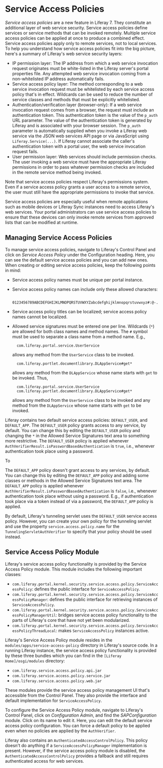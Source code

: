 # Service Access Policies

*Service access policies* are a new feature in Liferay 7. They constitute an
additional layer of web service security. Service access policies define
services or service methods that can be invoked remotely. Multiple service
access policies can be applied at once to produce a combined effect. Service
access policies apply only to remote services, not to local services. To help
you understand how service access policies fit into the big picture, here's a
summary of Liferay's web service security layers:

- IP permission layer: The IP address from which a web service invocation
  request originates must be white-listed in the Liferay server's portal
  properties file. Any attempted web service invocation coming from a
  non-whitelisted IP address automatically fails.
- Service access policy layer: The method corresponding to a web service
  invocation request must be whitelisted by each service access policy that's in
  effect. Wildcards can be used to reduce the number of service classes and
  methods that must be explicitly whitelisted.
- Authentication/verification layer (browser-only): If a web service invocation
  request comes from a browser, the request must include an authentication
  token. This authentication token is the value of the `p_auth` URL parameter.
  The value of the authentication token is generated by Liferay and is
  associated with your browser session. The `p_auth` parameter is automatically
  supplied when you invoke a Liferay web service via the JSON web services API
  page or via JavaScript using `Liferay.Service(...)`. If Liferay cannot
  associate the caller's authentication token with a portal user, the web
  service invocation request fails.
- User permission layer: Web services should include permission checks. The user
  invoking a web service must have the appropriate Liferay permissions in order
  to pass whatever permission checks are included in the remote service method
  being invoked.

Note that service access policies respect Liferay's permissions system. Even if
a service access policy grants a user access to a remote service, the user must
still have the appropriate permissions to invoke that service.

Service access policies are especially useful when remote applications such as
mobile devices or Liferay Sync instances need to access Liferay's web services.
Your portal administrators can use service access policies to ensure that these
devices can only invoke remote services from approved lists that can be modified
at runtime.

## Managing Service Access Policies

To manage service access policies, navigate to Liferay's Control Panel and click
on *Service Access Policy* under the Configuration heading. Here, you can see
the default service access policies and you can add new ones. When creating or
editing service access policies, keep the following points in mind:

- Service access policy names must be unique per portal instance.
- Service access policy names can include only these allowed characters:

        0123456789ABCDEFGHIJKLMNOPQRSTUVWXYZabcdefghijklmnopqrstuvwxyz#:@-./_

- Service access policy titles can be localized; service access policy names
  cannot be localized.
- Allowed service signatures must be entered one per line. Wildcards (`*`) are
  allowed for both class names and method names. The `#` symbol must be used to
  separate a class name from a method name. E.g.,

        com.liferay.portal.service.UserService

    allows any method from the `UserService` class to be invoked.

        com.liferay.portlet.documentlibrary.DLAppService#get*

    allows any method from the `DLAppService` whose name starts with `get` to be
    invoked. Thus,

        com.liferay.portal.service.UserService
        com.liferay.portlet.documentlibrary.DLAppService#get*

    allows any method from the `UserService` class to be invoked and any method
    from the `DLAppService` whose name starts with `get` to be invoked.

Liferay contains two default service access policies: `DEFAULT_USER`, and
`DEFAULT_APP`. The `DEFAULT_USER` policy grants access to any service, by
default. You can change this by editing the `DEFAULT_USER` policy and changing
the `*` in the Allowed Service Signatures text area to something more
restrictive. The `DEFAULT_USER` policy is applied whenever
`AuthVerifierResult.isPasswordBasedAuthentication` is `true`, i.e., whenever
authentication took place using a password.

To 

The `DEFAULT_APP` policy doesn't grant access to any services, by default. You
can change this by editing the `DEFAULT_APP` policy and adding some classes or
methods in the Allowed Service Signatures text area. The `DEFAULT_APP` policy is
applied whenever `AuthVerifierResult.isPasswordBasedAuthentication` is `false`,
i.e., whenever authentication took place without using a password. E.g., if
authentication took place via a token instead of via a password, the
`DEFAULT_APP` policy is applied.

By default, Liferay's tunneling servlet uses the `DEFAULT_USER` service access
policy. However, you can create your own policy for the tunneling servlet and
use the property `service.access.policy.name` for the
`TunnelingServletAuthVerifier` to specify that your policy should be used
instead.

## Service Access Policy Module

Liferay's service access policy functionality is provided by the Service Access
Policy module. This module includes the following important classes:

- `com.liferay.portal.kernel.security.service.access.policy.ServiceAccessPolicy`:
  defines the public interface for `ServiceAccessPolicy`.
- `com.liferay.portal.kernel.security.service.access.policy.ServiceAccessPolicyManager`: defines the public interface for retrieving instances of `ServiceAccessPolicy`.
- `com.liferay.portal.kernel.security.service.access.policy.ServiceAccessPolicyManagerUtil`: bridges service access policy functionality to the parts of Liferay's core that have not yet been modularized.
- `com.liferay.portal.kernel.security.service.access.policy.ServiceAccessPolicyThreadLocal`: makes `ServiceAccessPolicy` instances active.

Liferay's Service Access Policy module resides in the
`modules/apps/service-access-policy` directory in Liferay's source code. In a
running Liferay instance, the service access policy functionality is provided by
these three bundles which you can find in the `[Liferay Home]/osgi/modules`
directory:

- `com.liferay.service.access.policy.api.jar`
- `com.liferay.service.access.policy.service.jar`
- `com.liferay.service.access.policy.web.jar`

These modules provide the service access policy management UI that's accessible
from the Control Panel. They also provide the interface and default
implementation for `ServiceAccessPolicy`.

To configure the Service Access Policy module, navigate to Liferay's Control
Panel, click on *Configuration Admin*, and find the *SAPConfiguration* module.
Click on its name to edit it. Here, you can edit the default service access
policy configuration. You can force a default policy to be applied even when no
policies are applied by the `AuthVerifier`.

Liferay also contains an `AuthenticatedAccessControlPolicy`. This policy doesn't
do anything if a `ServiceAccessPolicyManager` implementation is present.
However, if the service access policy module is disabled, the
`AuthenticatedAccessControlPolicy` provides a fallback and still requires
authenticated access for web services.
